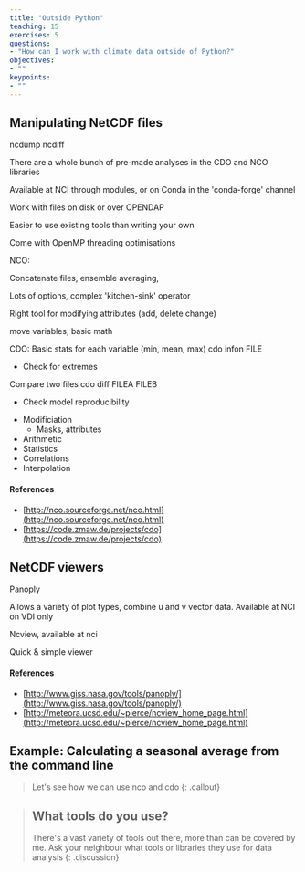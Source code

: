 ```yaml
---
title: "Outside Python"
teaching: 15
exercises: 5
questions:
- "How can I work with climate data outside of Python?"
objectives:
- ""
keypoints:
- ""
---
```


## Manipulating NetCDF files

ncdump
ncdiff

There are a whole bunch of pre-made analyses in the CDO and NCO libraries

Available at NCI through modules, or on Conda in the 'conda-forge' channel

Work with files on disk or over OPENDAP

Easier to use existing tools than writing your own

Come with OpenMP threading optimisations

NCO:

Concatenate files, ensemble averaging, 

Lots of options, complex 'kitchen-sink' operator

Right tool for modifying attributes (add, delete change)

move variables, basic math

CDO:
Basic stats for each variable (min, mean, max)
cdo infon FILE
- Check for extremes

Compare two files
cdo diff FILEA FILEB
- Check model reproducibility

* Modificiation
  - Masks, attributes
* Arithmetic
* Statistics
* Correlations
* Interpolation


#### References
 * [http://nco.sourceforge.net/nco.html](http://nco.sourceforge.net/nco.html)
 * [https://code.zmaw.de/projects/cdo](https://code.zmaw.de/projects/cdo)


## NetCDF viewers

Panoply

Allows a variety of plot types, combine u and v vector data. Available at NCI on VDI only

Ncview, available at nci

Quick & simple viewer

#### References
 * [http://www.giss.nasa.gov/tools/panoply/](http://www.giss.nasa.gov/tools/panoply/)
 * [http://meteora.ucsd.edu/~pierce/ncview_home_page.html](http://meteora.ucsd.edu/~pierce/ncview_home_page.html)

## Example: Calculating a seasonal average from the command line
> Let's see how we can use nco and cdo
{: .callout}

> ## What tools do you use?
> There's a vast variety of tools out there, more than can be covered by me.
> Ask your neighbour what tools or libraries they use for data analysis
{: .discussion}
